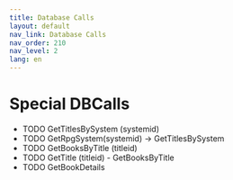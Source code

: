 ```yaml
---
title: Database Calls
layout: default
nav_link: Database Calls
nav_order: 210
nav_level: 2
lang: en
---
```


# Special DBCalls
- TODO GetTitlesBySystem (systemid)
- TODO GetRpgSystem(systemid) -> GetTitlesBySystem
- TODO GetBooksByTitle (titleid)
- TODO GetTitle (titleid) - GetBooksByTitle
- TODO GetBookDetails
